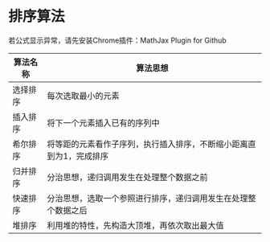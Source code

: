 # 排序算法
若公式显示异常，请先安装Chrome插件：MathJax Plugin for Github

算法名称 | 算法思想 
---- | ---- 
选择排序 | 每次选取最小的元素 
插入排序 | 将下一个元素插入已有的序列中 
希尔排序 | 将等距的元素看作子序列，执行插入排序，不断缩小距离直到为1，完成排序
归并排序 | 分治思想，递归调用发生在处理整个数据之前 
快速排序 | 分治思想，选取一个参照进行排序，递归调用发生在处理整个数据之后 
堆排序 | 利用堆的特性，先构造大顶堆，再依次取出最大值 

